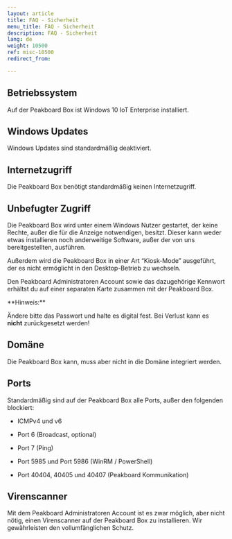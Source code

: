 ```yaml
---
layout: article
title: FAQ - Sicherheit
menu_title: FAQ - Sicherheit
description: FAQ - Sicherheit
lang: de
weight: 10500
ref: misc-10500
redirect_from:

---
```


## Betriebssystem 

Auf der Peakboard Box ist Windows 10 IoT Enterprise installiert. 

 

## Windows Updates 

Windows Updates sind standardmäßig deaktiviert. 

 

## Internetzugriff 

Die Peakboard Box benötigt standardmäßig keinen Internetzugriff. 

 

## Unbefugter Zugriff 

Die Peakboard Box wird unter einem Windows Nutzer gestartet, der keine Rechte, außer die für die Anzeige notwendigen, besitzt. Dieser kann weder etwas installieren noch anderweitige Software, außer der von uns bereitgestellten, ausführen. 

Außerdem wird die Peakboard Box in einer Art “Kiosk-Mode” ausgeführt, der es nicht ermöglicht in den Desktop-Betrieb zu wechseln. 

Den Peakboard Administratoren Account sowie das dazugehörige Kennwort erhältst du auf einer separaten Karte zusammen mit der Peakboard Box. 

<div class="box-warning" markdown="1">
**Hinweis:**
 
Ändere bitte das Passwort und halte es digital fest. Bei Verlust kann es **nicht** zurückgesetzt werden! 
</div>

## Domäne 

Die Peakboard Box kann, muss aber nicht in die Domäne integriert werden. 

 

## Ports 

Standardmäßig sind auf der Peakboard Box alle Ports, außer den folgenden blockiert: 

* ICMPv4 und v6 

* Port 6 (Broadcast, optional) 

* Port 7 (Ping) 

* Port 5985 und Port 5986 (WinRM / PowerShell)  

* Port 40404, 40405 und 40407 (Peakboard Kommunikation) 

## Virenscanner
Mit dem Peakboard Administratoren Account ist es zwar möglich, aber nicht nötig, einen Virenscanner auf der Peakboard Box zu installieren. 
Wir gewährleisten den vollumfänglichen Schutz.  
